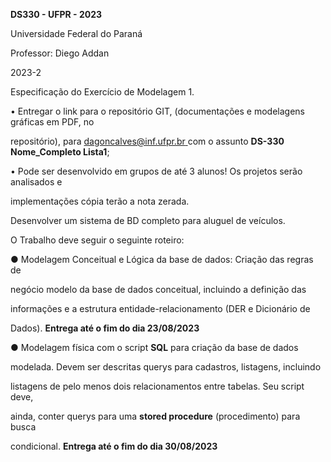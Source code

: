 ﻿<a name="br1"></a> 

**DS330 - UFPR - 2023**

Universidade Federal do Paraná

Professor: Diego Addan

2023-2

Especificação do Exercício de Modelagem 1.

• Entregar o link para o repositório GIT, (documentações e modelagens gráficas em PDF, no

repositório), para <dagoncalves@inf.ufpr.br>[ ](mailto:dagoncalves@inf.ufpr.br)com o assunto **DS-330 Nome\_Completo Lista1**;

• Pode ser desenvolvido em grupos de até 3 alunos! Os projetos serão analisados e

implementações cópia terão a nota zerada.

Desenvolver um sistema de BD completo para aluguel de veículos.

O Trabalho deve seguir o seguinte roteiro:

● Modelagem Conceitual e Lógica da base de dados: Criação das regras de

negócio modelo da base de dados conceitual, incluindo a definição das

informações e a estrutura entidade-relacionamento (DER e Dicionário de

Dados). **Entrega até o fim do dia 23/08/2023**

● Modelagem física com o script **SQL** para criação da base de dados

modelada. Devem ser descritas querys para cadastros, listagens, incluindo

listagens de pelo menos dois relacionamentos entre tabelas. Seu script deve,

ainda, conter querys para uma **stored procedure** (procedimento) para busca

condicional. **Entrega até o fim do dia 30/08/2023**

